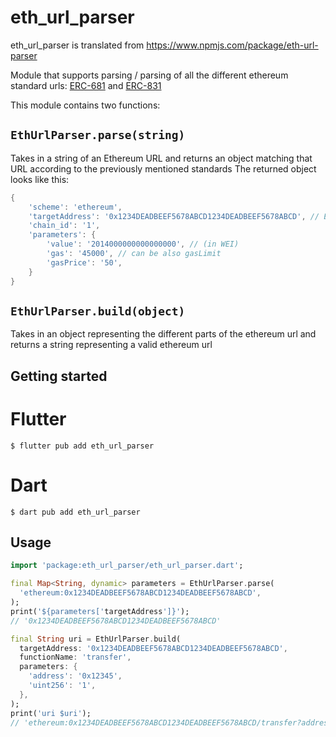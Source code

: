# eth_url_parser

eth_url_parser is translated from https://www.npmjs.com/package/eth-url-parser

Module that supports parsing / parsing of all the different ethereum standard urls: [ERC-681](https://eips.ethereum.org/EIPS/eip-681) and [ERC-831](https://eips.ethereum.org/EIPS/eip-831)

This module contains two functions:

## `EthUrlParser.parse(string)`

Takes in a string of an Ethereum URL and returns an object matching that URL according to the previously mentioned standards
The returned object looks like this:

```dart
{
    'scheme': 'ethereum',
    'targetAddress': '0x1234DEADBEEF5678ABCD1234DEADBEEF5678ABCD', // ENS names are also supported!
    'chain_id': '1',
    'parameters': {
        'value': '2014000000000000000', // (in WEI)
        'gas': '45000', // can be also gasLimit
        'gasPrice': '50',
    }
}
```

## `EthUrlParser.build(object)`

Takes in an object representing the different parts of the ethereum url and returns a string representing a valid ethereum url

## Getting started

# Flutter

`$ flutter pub add eth_url_parser`

# Dart

`$ dart pub add eth_url_parser`

## Usage

```dart
import 'package:eth_url_parser/eth_url_parser.dart';

final Map<String, dynamic> parameters = EthUrlParser.parse(
  'ethereum:0x1234DEADBEEF5678ABCD1234DEADBEEF5678ABCD',
);
print('${parameters['targetAddress']}');
// '0x1234DEADBEEF5678ABCD1234DEADBEEF5678ABCD'

final String uri = EthUrlParser.build(
  targetAddress: '0x1234DEADBEEF5678ABCD1234DEADBEEF5678ABCD',
  functionName: 'transfer',
  parameters: {
    'address': '0x12345',
    'uint256': '1',
  },
);
print('uri $uri');
// 'ethereum:0x1234DEADBEEF5678ABCD1234DEADBEEF5678ABCD/transfer?address=0x12345&uint256=1'

```
